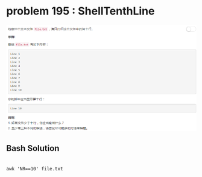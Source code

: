 
# problem 195 : ShellTenthLine

<img src="https://github.com/Peefy/PeefyLeetCode/blob/master/doc/101-200/195.ShellTenthLine/problem.png"/>

## Bash Solution

```shell

awk 'NR==10' file.txt

```
